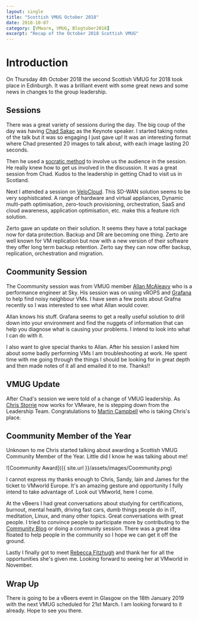 ```yaml
---
layout: single
title: "Scottish VMUG October 2018"
date: 2018-10-07
category: [VMware, VMUG, Blogtober2018]
excerpt: "Recap of the October 2018 Scottish VMUG"
---
```

# Introduction

On Thursday 4th October 2018 the second Scottish VMUG for 2018 took place in Edinburgh. It was a brilliant event with some great news and some news in changes to the group leadership.

## Sessions

There was a great variety of sessions during the day. The big coup of the day was having [Chad Sakac](https://twitter.com/sakacc) as the Keynote speaker. I started taking notes of the talk but it was so engaging I just gave up! It was an interesting format  where Chad presented 20 images to talk about, with each image lasting 20 seconds.

Then he used a [socratic method](https://en.wikipedia.org/wiki/Socratic_method) to involve us the audience in the session. He really knew how to get us involved in the discussion. It was a great session from Chad. Kudos to the leadership in getting Chad to visit us in Scotland.

Next I attended a session on [VeloCloud](http://www.velocloud.com/). This SD-WAN solution seems to be very sophisticated. A range of hardware and virtual appliances, Dynamic multi-path optimisation, zero-touch provisioning, orchestration, SaaS and cloud awareness, application optimisation, etc. make this a feature rich solution.

Zerto gave an update on their solution. It seems they have a total package now for data protection. Backup and DR are becoming one thing. Zerto are well known for VM replication but now with a new version of their software they offer long term backup retention. Zerto say they can now offer backup, replication, orchestration and migration.

## Coommunity Session

The Coommunity session was from VMUG member [Allan McAleavy](https://twitter.com/Al_unix) who is a performance engineer at Sky. His session was on using vROPS and [Grafana](https://grafana.com/) to help find noisy neighbour VMs. I have seen a few posts about Grafna recently so I was interested to see what Allan would cover.

Allan knows his stuff. Grafana seems to get a really useful solution to drill down into your environment and find the nuggets of information that can help you diagnose what is causing your problems. I intend to look into what I can do with it.

I also want to give special thanks to Allan. After his session I asked him about some badly performing VMs I am troubleshooting at work. He spent time with me going through the things I should be looking for in great depth and then made notes of it all and emailed it to me.  Thanks!!

## VMUG Update

After Chad's session we were told of a change of VMUG leadership. As [Chris Storrie](https://twitter.com/chrisstorrie) now works for VMware, he is stepping down from the Leadership Team. Congratulations to [Martin Campbell](https://twitter.com/vmartincam) who is taking Chris's place.

## Coommunity Member of the Year

Unknown to me Chris started talking about awarding a Scottish VMUG Community Member of the Year. Little did I know he was talking about me!

![Coommunity Award]({{ site.url }}/assets/images/Coommunity.png)

I cannot express my thanks enough to Chris, Sandy, Iain and James for the ticket to VMworld Europe. It's an amazing gesture and opportunity I fully intend to take advantage of. Look out VMworld, here I come.

At the vBeers I had great conversations about studying for certifications, burnout, mental health, driving fast cars, dumb things people do in IT, meditation, Linux, and many other topics. Great conversations with great people. I tried to convince people to participate more by contributing to the [Community Blog](http://www.scottishvmug.com/) or doing a community session. There was a great idea floated to help people in the community so I hope we can get it off the ground.

Lastly I finally got to meet [Rebecca Fitzhugh](https://twitter.com/RebeccaFitzhugh) and thank her for all the opportunities she's given me. Looking forward to seeing her at VMworld in November.

## Wrap Up

There is going to be a vBeers event in Glasgow on the 18th January 2019 with the next VMUG scheduled for 21st March. I am looking forward to it already. Hope to see you there.